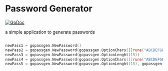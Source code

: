 # Password Generator

[![GoDoc](https://godoc.org/github.com/zokis/gopassgen?status.svg)](https://godoc.org/github.com/zokis/gopassgen)

a simple application to generate passwords

```go

newPass1 = gopassgen.NewPassword()
newPass2 = gopassgen.NewPassword(gopassgen.OptionChars([]rune("ABCDEFGHIJKLMNOPQRSTUVWXYZabcdefghijklmnopqrstuvwxyz")))
newPass3 = gopassgen.NewPassword(gopassgen.OptionLenght(15))
newPass4 = gopassgen.NewPassword(gopassgen.OptionChars([]rune("ABCDEFGHIJKLMNOPQRSTUVWXYZabcdefghijklmnopqrstuvwxyz")), gopassgen.OptionLenght(15))
newPass5 = gopassgen.NewPassword(gopassgen.OptionLenght(15), gopassgen.OptionChars([]rune("ABCDEFGHIJKLMNOPQRSTUVWXYZabcdefghijklmnopqrstuvwxyz")))

```
